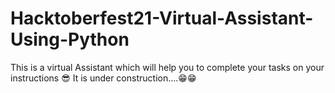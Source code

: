 # Hacktoberfest21-Virtual-Assistant-Using-Python
This is a virtual Assistant which will help you to complete your tasks on your instructions 😎
It is under construction....😁😁

